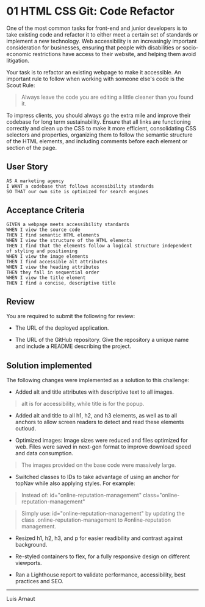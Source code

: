 # 01 HTML CSS Git: Code Refactor

One of the most common tasks for front-end and junior developers is to take existing code and refactor it to either meet a certain set of standards or implement a new technology. Web accessibility is an increasingly important consideration for businesses, ensuring that people with disabilities or socio-economic restrictions have access to their website, and helping them avoid litigation.

Your task is to refactor an existing webpage to make it accessible. An important rule to follow when working with someone else's code is the Scout Rule:

> Always leave the code you are editing a little cleaner than you found it.

To impress clients, you should always go the extra mile and improve their codebase for long term sustainability. Ensure that all links are functioning correctly and clean up the CSS to make it more efficient, consolidating CSS selectors and properties, organizing them to follow the semantic structure of the HTML elements, and including comments before each element or section of the page.

## User Story

```
AS A marketing agency
I WANT a codebase that follows accessibility standards
SO THAT our own site is optimized for search engines
```

## Acceptance Criteria

```
GIVEN a webpage meets accessibility standards
WHEN I view the source code
THEN I find semantic HTML elements
WHEN I view the structure of the HTML elements
THEN I find that the elements follow a logical structure independent of styling and positioning
WHEN I view the image elements
THEN I find accessible alt attributes
WHEN I view the heading attributes
THEN they fall in sequential order
WHEN I view the title element
THEN I find a concise, descriptive title
```

## Review

You are required to submit the following for review:

* The URL of the deployed application.

* The URL of the GitHub repository. Give the repository a unique name and include a README describing the project.


## Solution implemented

The following changes were implemented as a solution to this challenge:

* Added alt and title attributes with descriptive text to all images.

> alt is for accessibility, while title is for the popup.

* Added alt and title to all h1, h2, and h3 elements, as well as to all anchors to allow screen readers to detect and read these elements outloud.

* Optimized images: Image sizes were reduced and files optimized for web. Files were saved in next-gen format to improve download speed and data consumption.

> The images provided on the base code were massively large.

* Switched classes to IDs to take advantage of using an anchor for topNav while also applying styles.  For example:
> Instead of: id="online-reputation-management" class="online-reputation-management"

> Simply use: id="online-reputation-management" by updating the class .online-reputation-management to #online-reputation management.

* Resized h1, h2, h3, and p for easier readibility and contrast against background. 

* Re-styled containers to flex, for a fully responsive design on different viewports.

* Ran a Lighthouse report to validate performance, accessibility, best practices and SEO.

- - -
Luis Arnaut